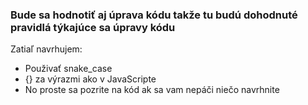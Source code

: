 ### Bude sa hodnotiť aj úprava kódu takže tu budú dohodnuté pravidlá týkajúce sa úpravy kódu

Zatiaľ navrhujem:

- Použivať snake_case
- {} za výrazmi ako v JavaScripte
- No proste sa pozrite na kód ak sa vam nepáči niečo navrhnite
